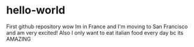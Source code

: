 # hello-world
First github repository wow
Im in France and I'm moving to San Francisco and am very excited!
Also I only want to eat italian food every day bc its AMAZING

